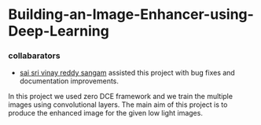 # Building-an-Image-Enhancer-using-Deep-Learning

### collabarators
- [sai sri vinay reddy sangam](https://github.com/sangamsaisrivinay) assisted this project with bug fixes and documentation improvements.

In this project we used zero DCE framework and we train the multiple images using convolutional layers. The main aim of this project is to produce the enhanced image for the given low light images.
